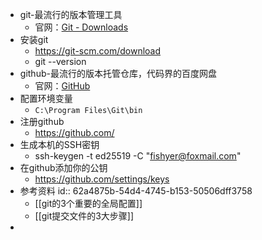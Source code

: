 - git-最流行的版本管理工具
	- 官网：[Git - Downloads](https://git-scm.com/downloads)
- 安装git
	- https://git-scm.com/download
	- git --version
- github-最流行的版本托管仓库，代码界的百度网盘
	- 官网：[GitHub](https://github.com/)
- 配置环境变量
	- `C:\Program Files\Git\bin`
- 注册github
	- https://github.com/
- 生成本机的SSH密钥
	- ssh-keygen -t ed25519 -C "fishyer@foxmail.com"
- 在github添加你的公钥
	- https://github.com/settings/keys
- 参考资料
  id:: 62a4875b-54d4-4745-b153-50506dff3758
	- [[git的3个重要的全局配置]]
	- [[git提交文件的3大步骤]]
-